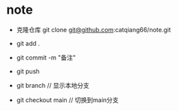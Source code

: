# note

- 克隆仓库
git clone git@github.com:catqiang66/note.git

- git add .

- git commit -m "备注"

- git push 

- git branch // 显示本地分支

- git checkout main // 切换到main分支